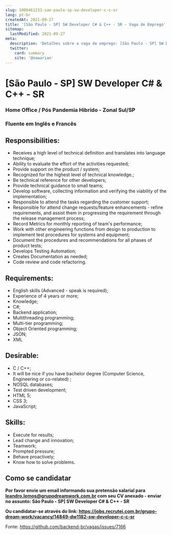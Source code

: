 ```yaml
---
slug: 1008461233-sao-paulo-sp-sw-developer-c-c-sr
lang: pt-br
createdAt: 2021-09-27
title: '[São Paulo - SP] SW Developer C# & C++ - SR - Vaga de Emprego'
sitemap:
  lastModified: 2021-09-27
meta:
  description: 'Detalhes sobre a vaga de emprego: [São Paulo - SP] SW Developer C# & C++ - SR'
  twitter:
    card: summary
    site: '@nawarian'
---
```


# [São Paulo - SP] SW Developer C# & C++ - SR

### Home Office / Pós Pandemia Hibrido - Zonal Sul/SP

### Fluente em Inglês e Francês

## Responsibilities:

- Receives a high level of technical definition and translates into language technique;
- Ability to evaluate the effort of the activities requested;
- Provide support on the product / system;
- Recognized for the highest level of technical knowledge.;
- Be technical reference for other developers;
- Provide technical guidance to small teams;
- Develop software, collecting information and verifying the viability of the implementation;
- Responsible to attend the tasks regarding the customer support;
- Responsible for attend change requests/feature enhancements - refine requirements, and assist them in progressing the requirement through the release management process;
- Record Metrics for monthly reporting of team's performance;
- Work with other engineering functions from design to production to implement test procedures for systems and equipment;
- Document the procedures and recommendations for all phases of product tests;
- Develops Testing Automation;
- Creates Documentation as needed;
- Code review and code refactoring.

## Requirements:

- English skills (Advanced - speak is required);
- Experience of 4 years or more;
- Knowledge;
- C#;
- Backend application;
- Multithreading programming;
- Multi-tier programming;
- Object Oriented programming;
- JSON;
- XML

## Desirable:

- C / C++;
- It will be nice if you have bachelor degree (Computer Science, Engineering or co-related) ;
- NOSQL databases;
- Test driven development;
- HTML 5;
- CSS 3;
- JavaScript;

## Skills:

- Execute for results;
- Lead change and innovation;
- Teamwork;
- Prompted pressure;
- Behave proactively;
- Know how to solve problems.

## Como se candidatar

**Por favor envie um email informando sua pretensão salarial para leandro.lemos@grupodreamwork.com.br com seu CV anexado - enviar no assunto: São Paulo - SP] SW Developer C# & C++ - SR**

**Ou candidatar-se através do link: https://jobs.recrutei.com.br/grupo-dream-work/vacancy/14849-dw1182-sw-developer-c-c-sr**

Fonte: https://github.com/backend-br/vagas/issues/7166